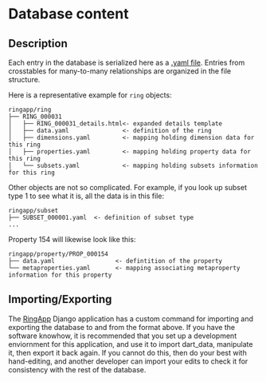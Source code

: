 # Database content

## Description
Each entry in the database is serialized here as a [.yaml file](https://en.wikipedia.org/wiki/YAML).
Entries from crosstables for many-to-many relationships are organized in the file structure.

Here is a representative example for `ring` objects:

```
ringapp/ring
├── RING_000031
│   ├── RING_000031_details.html<- expanded details template
│   ├── data.yaml               <- definition of the ring
│   ├── dimensions.yaml         <- mapping holding dimension data for this ring
│   ├── properties.yaml         <- mapping holding property data for this ring
│   └── subsets.yaml            <- mapping holding subsets information for this ring
```

Other objects are not so complicated. For example, if you look up subset type 1 to see what it is, all the data is 
in this file:
```
ringapp/subset
├── SUBSET_000001.yaml  <- definition of subset type
...
```
Property 154 will likewise look like this:

```
ringapp/property/PROP_000154
├── data.yaml                 <- defintition of the property
└── metaproperties.yaml       <- mapping associating metaproperty information for this property
```

## Importing/Exporting

The [RingApp](https://github.com/rschwiebert/RingApp) Django application has a custom command for importing and 
exporting the database to and from the format above. If you have the software knowhow, it is recommended that you set 
up a development enviornment for this application, and use it to import dart_data, manipulate it, then export it back 
again.  If you cannot do this, then do your best with hand-editing, and another developer can import your edits to check
it for consistency with the rest of the database.